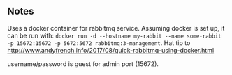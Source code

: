 ## Notes
Uses a docker container for rabbitmq service. Assuming docker is set up, it can be run with: `docker run -d --hostname my-rabbit --name some-rabbit -p 15672:15672 -p 5672:5672 rabbitmq:3-management`. Hat tip to http://www.andyfrench.info/2017/08/quick-rabbitmq-using-docker.html

username/password is guest for admin port (15672).
